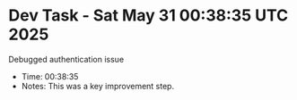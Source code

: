 # Dev Task - Sat May 31 00:38:35 UTC 2025
Debugged authentication issue
- Time: 00:38:35
- Notes: This was a key improvement step.
